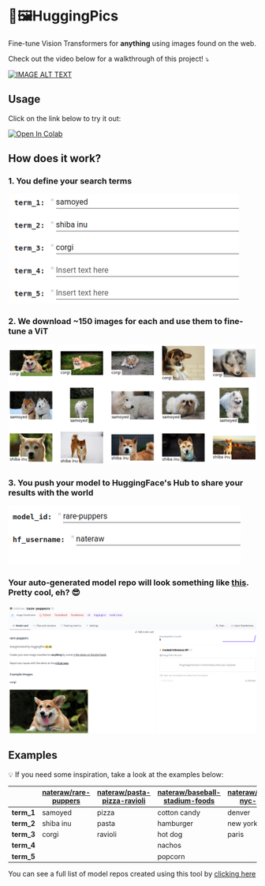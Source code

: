 # 🤗🖼️HuggingPics

Fine-tune Vision Transformers for **anything** using images found on the web.

Check out the video below for a walkthrough of this project! ⤵️

[![IMAGE ALT TEXT](http://img.youtube.com/vi/f9ZjgWBAxEQ/0.jpg)](http://www.youtube.com/watch?v=f9ZjgWBAxEQ "Video Title")

## Usage

Click on the link below to try it out:

<a href="https://colab.research.google.com/github/nateraw/huggingpics/blob/main/HuggingPics.ipynb" target="_parent\"><img src="https://colab.research.google.com/assets/colab-badge.svg" alt="Open In Colab"/></a>

## How does it work?

### 1. You define your search terms

![pick search terms](images/pick_search_terms.png)

### 2. We download ~150 images for each and use them to fine-tune a ViT

![image search results](images/image_search_results.png)

### 3. You push your model to HuggingFace's Hub to share your results with the world

![push to hub](images/push_to_hub.png)


### Your auto-generated model repo will look something like [this](https://huggingface.co/nateraw/rare-puppers). Pretty cool, eh? 😎

![push to hub](images/rare_puppers_repo.png)


## Examples

💡 If you need some inspiration, take a look at the examples below:


|            | [nateraw/rare-puppers](https://huggingface.co/nateraw/rare-puppers) | [nateraw/pasta-pizza-ravioli](https://huggingface.co/nateraw/pasta-pizza-ravioli) | [nateraw/baseball-stadium-foods](https://huggingface.co/nateraw/baseball-stadium-foods) | [nateraw/denver-nyc-paris](https://huggingface.co/nateraw/denver-nyc-paris) |
| ---------- | ------------------------------------------------------------------- | --------------------------------------------------------------------------------- | --------------------------------------------------------------------------------------- | --------------------------------------------------------------------------- |
| **term_1** | samoyed                                                             | pizza                                                                             | cotton candy                                                                            | denver                                                                      |
| **term_2** | shiba inu                                                           | pasta                                                                             | hamburger                                                                               | new york city                                                               |
| **term_3** | corgi                                                               | ravioli                                                                           | hot dog                                                                                 | paris                                                                       |
| **term_4** |                                                                     |                                                                                   | nachos                                                                                  |                                                                             |
| **term_5** |                                                                     |                                                                                   | popcorn                                                                                 |                                                                             |

You can see a full list of model repos created using this tool by [clicking here](https://huggingface.co/models?filter=huggingpics)
